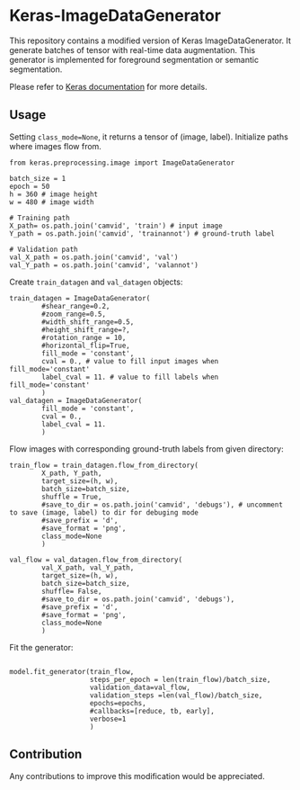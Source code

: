 # Keras-ImageDataGenerator
This repository contains a modified version of Keras ImageDataGenerator. It generate batches of tensor with real-time data augmentation.
This generator is implemented for foreground segmentation or semantic segmentation.

Please refer to [Keras documentation](https://keras.io/preprocessing/image/#image-preprocessing) for more details.

## Usage
Setting ```class_mode=None```, it returns a tensor of (image, label). 
Initialize paths where images flow from.

```
from keras.preprocessing.image import ImageDataGenerator

batch_size = 1
epoch = 50
h = 360 # image height
w = 480 # image width

# Training path
X_path= os.path.join('camvid', 'train') # input image
Y_path = os.path.join('camvid', 'trainannot') # ground-truth label

# Validation path
val_X_path = os.path.join('camvid', 'val')
val_Y_path = os.path.join('camvid', 'valannot')

```
Create ```train_datagen``` and ```val_datagen``` objects:

```
train_datagen = ImageDataGenerator(
        #shear_range=0.2,
        #zoom_range=0.5,
        #width_shift_range=0.5,
        #height_shift_range=?,
        #rotation_range = 10,
        #horizontal_flip=True,
        fill_mode = 'constant',
        cval = 0., # value to fill input images when fill_mode='constant'
        label_cval = 11. # value to fill labels when fill_mode='constant'
        )
val_datagen = ImageDataGenerator(
        fill_mode = 'constant',
        cval = 0.,
        label_cval = 11.
        )

```

Flow images with corresponding ground-truth labels from given directory: 

```
train_flow = train_datagen.flow_from_directory(
        X_path, Y_path,
        target_size=(h, w),
        batch_size=batch_size,
        shuffle = True,
        #save_to_dir = os.path.join('camvid', 'debugs'), # uncomment to save (image, label) to dir for debuging mode
        #save_prefix = 'd',
        #save_format = 'png',
        class_mode=None
        )

val_flow = val_datagen.flow_from_directory(
        val_X_path, val_Y_path,
        target_size=(h, w),
        batch_size=batch_size,
        shuffle= False,
        #save_to_dir = os.path.join('camvid', 'debugs'),
        #save_prefix = 'd',
        #save_format = 'png',
        class_mode=None
        )
```
Fit the generator:
```

model.fit_generator(train_flow,
                    steps_per_epoch = len(train_flow)/batch_size, 
                    validation_data=val_flow, 
                    validation_steps =len(val_flow)/batch_size,
                    epochs=epochs, 
                    #callbacks=[reduce, tb, early],
                    verbose=1
                    )
```

## Contribution
Any contributions to improve this modification would be appreciated.
